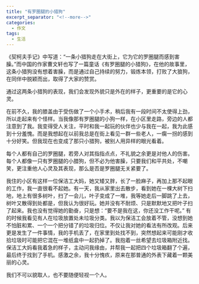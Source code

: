 ```yaml
---
title: "有罗圈腿的小猎狗"
excerpt_separator: "<!--more-->"
categories:
  - 作文
tags:
  - 生活
---
```


《契柯夫手记》中写道：“一条小猎狗走在大街上，它为它的罗圈腿而感到害臊。”而中国的作家曹文轩也写了一篇童话《有罗圈腿的小猎狗》，在他的故事里，这条小猎狗没有想着害臊，而是通过自己持续的努力，锻炼本领，打败了大狼狗，在同伴中脱颖而出，取得了大家的赞赏。
<!--more-->

通过这两条小猎狗的表现，我们会发现外貌只是外在的样子，更重要的是它的心灵。

在前不久，我的膝盖由于受伤做了一个小手术，稍后我有一段时间不太使得上劲，所以走起来有个怪样。当我像那有罗圈腿的小狗一样，在小区里走路，旁边的人都注意到了我。我变得受人关注，平时和我一起玩的伙伴也少与我在一起，我为此感到十分羞愧。而是我想起在以前我总是在街上看见一群一些老人，一瘸一拐的感到十分好笑。但我现在也变成了那只小猎狗，被别人用异样的眼光看着。

每个人都有自己的罗圈腿，若旁人对其指指点点，不礼貌之余更是对他人的伤害。每个人都像一只有罗圈腿的小腊狗，但不必为他害臊，只要我们和平共处，不嘲笑，更注重他人心灵及其表现，那么是否是罗圈腿无关紧要了。

我住的小区有这样一位保洁工大妈，她又矮又胖，长了一脸麻子，再加上那不起眼的工作，我一直很看不起她。有一天，我从家里出去散步，看到她在一棵大树下扫地，地上有很多树叶，扫了一会儿，叶子变成了一堆，我等她走后一脚跳了上去，树叶又散得到处都是，但我认为很好玩。她并没有不耐烦、只是默默地又把叶子扫了起来。我也没有觉得她的勤奋，只是想：“要不是我在这，你还没工作干呢。” 有的时候我看见有人在垃圾放置处未垃圾分类。我以为保洁工会放着不管，没想到她不怕脏和累、一个一个把分错了的垃圾归位。不仅让我对她的看法有所改观。后来更是发生了一件事情，我的手机丢了，在家里到处找不到，突然想起来可能刚才收拾垃圾时可能把它混在一堆纸盒中一起扔掉了。我抱着一丝希望去垃圾箱附近找。保洁工大妈看我着急的样子，主动问我缘由，并帮我一起把四个垃圾箱翻了个遍，最后终于找到了手机。感激之余，我十分愧疚，原来在那普通的外表下藏着一颗美丽的心灵。

我们不可以貌取人，也不要随便轻视一个人。